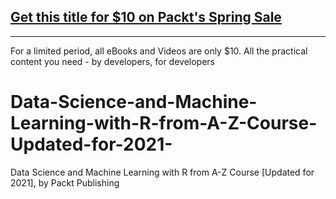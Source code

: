 ## [Get this title for $10 on Packt's Spring Sale](https://www.packt.com/V17346?utm_source=github&utm_medium=packt-github-repo&utm_campaign=spring_10_dollar_2022)
-----
For a limited period, all eBooks and Videos are only $10. All the practical content you need \- by developers, for developers

# Data-Science-and-Machine-Learning-with-R-from-A-Z-Course-Updated-for-2021-
Data Science and Machine Learning with R from A-Z Course [Updated for 2021], by Packt Publishing
